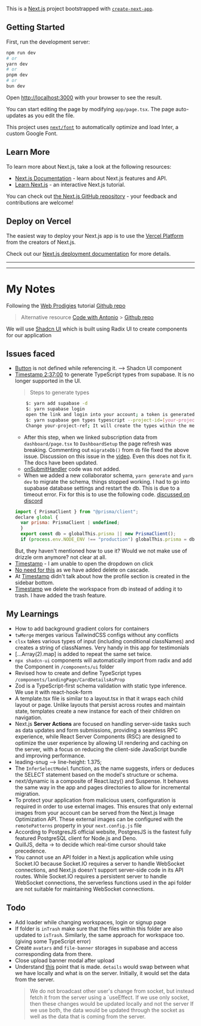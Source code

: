 This is a [Next.js](https://nextjs.org/) project bootstrapped with [`create-next-app`](https://github.com/vercel/next.js/tree/canary/packages/create-next-app).

## Getting Started

First, run the development server:

```bash
npm run dev
# or
yarn dev
# or
pnpm dev
# or
bun dev
```

Open [http://localhost:3000](http://localhost:3000) with your browser to see the result.

You can start editing the page by modifying `app/page.tsx`. The page auto-updates as you edit the file.

This project uses [`next/font`](https://nextjs.org/docs/basic-features/font-optimization) to automatically optimize and load Inter, a custom Google Font.

## Learn More

To learn more about Next.js, take a look at the following resources:

- [Next.js Documentation](https://nextjs.org/docs) - learn about Next.js features and API.
- [Learn Next.js](https://nextjs.org/learn) - an interactive Next.js tutorial.

You can check out [the Next.js GitHub repository](https://github.com/vercel/next.js/) - your feedback and contributions are welcome!

## Deploy on Vercel

The easiest way to deploy your Next.js app is to use the [Vercel Platform](https://vercel.com/new?utm_medium=default-template&filter=next.js&utm_source=create-next-app&utm_campaign=create-next-app-readme) from the creators of Next.js.

Check out our [Next.js deployment documentation](https://nextjs.org/docs/deployment) for more details.

---

---

# My Notes

Following the [Web Prodigies](https://www.youtube.com/watch?v=A3l6YYkXzzg) tutorial
[Github repo](https://github.com/webprodigies/webprodigies-cypress/tree/main)

> Alternative resource
> [Code with Antonio](https://www.youtube.com/watch?v=0OaDyjB9Ib8) > [Github repo](https://github.com/AntonioErdeljac/notion-clone-tutorial)

We will use [Shadcn UI](https://ui.shadcn.com/) which is built using Radix UI to create components for our application

## Issues faced

- [Button](https://youtu.be/A3l6YYkXzzg?t=2585) is not defined while referencing it. --> Shadcn UI component
- [Timestamp 2:37:00](https://youtu.be/A3l6YYkXzzg?t=9428) to generate TypeScript types from supabase. It is no longer supported in the UI.
  > Steps to generate types
  ```bash
      $: yarn add supabase -d
      $: yarn supabase login
      open the link and login into your account; a token is generated
      $: yarn supabase gen types typescript --project-id=[your-project-ref] --schema=storage,public > src/lib/supabase/supabase.types.ts
      Change your-project-ref; It will create the types within the mentioned file
  ```
  - After this step, when we linked subscription data from `dashboard/page.tsx` to `DashboardSetup` the page refresh was breaking.
    Commenting out `migrateDb()` from `db` file fixed the above issue. Discussion on this issue in the [video](https://youtu.be/A3l6YYkXzzg?t=17685). Even this does not fix it. The docs have been updated.
  - [onSubmitHandler](https://youtu.be/A3l6YYkXzzg?t=10646) code was not added.
  - When we added a new collaborator schema, `yarn generate` and `yarn dev` to migrate the schema, things stopped working. I had to go into supabase database settings and restart the db. This is due to a timeout error. Fix for this is to use the following code. [discussed on discord](https://discord.com/channels/1073369006272172123/1187303494781247518)
  ```js
  import { PrismaClient } from "@prisma/client";
  declare global {
    var prisma: PrismaClient | undefined;
    }
    export const db = globalThis.prisma || new PrismaClient();
    if (process.env.NODE_ENV !== "production") globalThis.prisma = db;
  ```
  But, they haven't mentioned how to use it? Would we not make use of drizzle orm anymore? not clear at all.
- [Timestamp](https://youtu.be/A3l6YYkXzzg?t=14236) - I am unable to open the dropdown on click
- [No need for this](https://youtu.be/A3l6YYkXzzg?t=16223) as we have added delete on cascade.
- At [Timestamp](https://youtu.be/A3l6YYkXzzg?t=22405) didn't talk about how the profile section is created in the sidebar bottom.
- [Timestamp](https://youtu.be/A3l6YYkXzzg?t=25582) we delete the workspace from db instead of adding it to trash. I have added the trash feature.

## My Learnings

- How to add background gradient colors for containers
- `twMerge` merges various TailwindCSS configs without any conflicts
- `clsx` takes various types of input (including conditional classNames) and creates a string of classNames. Very handy in this app for testimonials
- [...Array(2).map] is added to repeat the same set twice.
- `npx shadcn-ui` components will automatically import from radix and add the Component in `/components/ui` folder
- Revised how to create and define TypeScript types `/components/landingPage/CardDetailsAsProp`
- Zod is a TypeScript-first schema validation with static type inference. We use it with react-hook-form
- A template.tsx file is similar to a layout.tsx in that it wraps each child layout or page. Unlike layouts that persist across routes and maintain state, templates create a new instance for each of their children on navigation.
- Next.js **Server Actions** are focused on handling server-side tasks such as data updates and form submissions, providing a seamless RPC experience, while React Server Components (RSC) are designed to optimize the user experience by allowing UI rendering and caching on the server, with a focus on reducing the client-side JavaScript bundle and improving performance.
- leading-snug --> line-height: 1.375;
- The `InferSelectModel` function, as the name suggests, infers or deduces the SELECT statement based on the model's structure or schema.
- next/dynamic is a composite of React.lazy() and Suspense. It behaves the same way in the app and pages directories to allow for incremental migration.
- To protect your application from malicious users, configuration is required in order to use external images. This ensures that only external images from your account can be served from the Next.js Image Optimization API. These external images can be configured with the `remotePatterns` property in your `next.config.js` file
- According to PostgresJS official website, PostgresJS is the fastest fully featured PostgreSQL client for Node.js and Deno.
- QuillJS, delta -> to decide which real-time cursor should take precedence.
- You cannot use an API folder in a Next.js application while using Socket.IO because Socket.IO requires a server to handle WebSocket connections, and Next.js doesn't support server-side code in its API routes. While Socket.IO requires a persistent server to handle WebSocket connections, the serverless functions used in the api folder are not suitable for maintaining WebSocket connections.

## Todo

- Add loader while changing workspaces, login or signup page
- If folder is `inTrash` make sure that the files within this folder are also updated to `isTrash`. Similarly, the same approach for workspace too. (giving some TypeScript error)
- Create `avatars` and `file-banner` storages in supabase and access corresponding data from there.
- Close upload banner modal after upload
- Understand [this](https://youtu.be/A3l6YYkXzzg?t=31556) point that is made. `details` would swap between what we have locally and what is on the server. Initially, it would set the data from the server.
  > We do not broadcast other user's change from socket, but instead fetch it from the server using a `useEffect.
  > If we use only socket, then these changes would be updated locally and not the server
  > If we use both, the data would be updated through the socket as well as the data that is coming from the server.
